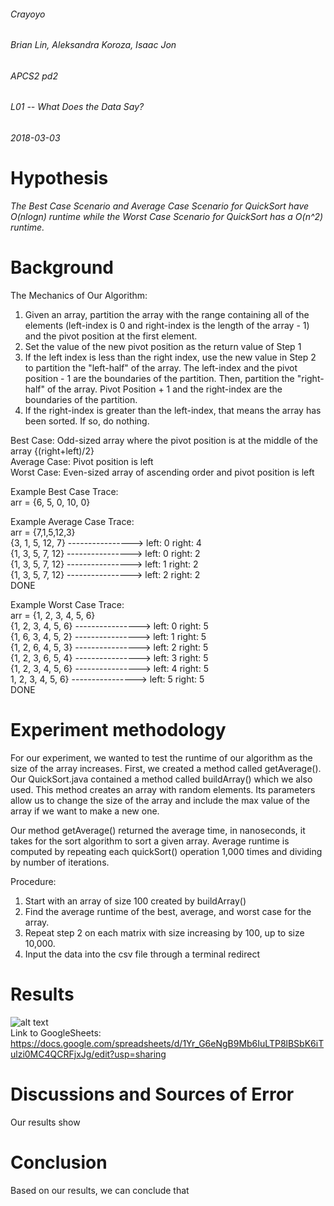 ###### Crayoyo
###### Brian Lin, Aleksandra Koroza, Isaac Jon  
###### APCS2 pd2
###### L01 -- What Does the Data Say?
###### 2018-03-03

# Hypothesis
*The Best Case Scenario and Average Case Scenario for QuickSort have O(nlogn) runtime while the Worst Case Scenario for QuickSort has a O(n^2) runtime.*

# Background 
The Mechanics of Our Algorithm: 
1) Given an array, partition the array with the range containing all of the elements (left-index is 0 and right-index is the    length of the array - 1) and the pivot position at the first element. 
2) Set the value of the new pivot position as the return value of Step 1 
3) If the left index is less than the right index, use the new value in Step 2 to partition the "left-half" of the array. The    left-index and the pivot position - 1 are the boundaries of the partition. Then, partition the "right-half" of the            array. Pivot Position + 1 and the right-index are the boundaries of the partition. 
4) If the right-index is greater than the left-index, that means the array has been sorted. If so, do nothing. 

Best Case: Odd-sized array where the pivot position is at the middle of the array {(right+left)/2} <br />
Average Case: Pivot position is left <br />
Worst Case: Even-sized array of ascending order and pivot position is left <br />

Example Best Case Trace:  <br />
arr = {6, 5, 0, 10, 0}  <br />

Example Average Case Trace:  <br />
arr = {7,1,5,12,3}    <br />
{3, 1, 5, 12, 7}   ---------------->  left: 0  right: 4  <br />
{1, 3, 5, 7, 12}   ---------------->  left: 0  right: 2  <br />
{1, 3, 5, 7, 12}   ---------------->  left: 1  right: 2  <br />
{1, 3, 5, 7, 12}   ---------------->  left: 2  right: 2  <br />
       DONE

Example Worst Case Trace:  <br />
arr = {1, 2, 3, 4, 5, 6}    <br />
{1, 2, 3, 4, 5, 6}   ---------------->  left: 0  right: 5  <br />
{1, 6, 3, 4, 5, 2}   ---------------->  left: 1  right: 5  <br />
{1, 2, 6, 4, 5, 3}   ---------------->  left: 2  right: 5  <br />
{1, 2, 3, 6, 5, 4}   ---------------->  left: 3  right: 5  <br />
{1, 2, 3, 4, 5, 6}   ---------------->  left: 4  right: 5  <br />
1, 2, 3, 4, 5, 6}   ---------------->  left: 5  right: 5   <br />
       DONE

# Experiment methodology
For our experiment, we wanted to test the runtime of our algorithm as the size of the array increases. 
First, we created a method called getAverage(). Our QuickSort.java contained a method called buildArray() which we also used. This method creates an array with random elements. Its parameters allow us to change the size of the array and include the max value of the array if we want to make a new one.  

Our method getAverage() returned the average time, in nanoseconds, it takes for the sort algorithm to sort a given array. Average runtime is computed by repeating each quickSort() operation 1,000 times and dividing by number of iterations.

Procedure:
1) Start with an array of size 100 created by buildArray()
2) Find the average runtime of the best, average, and worst case for the array.
3) Repeat step 2 on each matrix with size increasing by 100, up to size 10,000.
4) Input the data into the csv file through a terminal redirect


# Results
![alt text](screenshots/result.png "") <br />
Link to GoogleSheets: https://docs.google.com/spreadsheets/d/1Yr_G6eNgB9Mb6IuLTP8lBSbK6iTulzi0MC4QCRFjxJg/edit?usp=sharing

# Discussions and Sources of Error
Our results show 

# Conclusion
Based on our results, we can conclude that 
